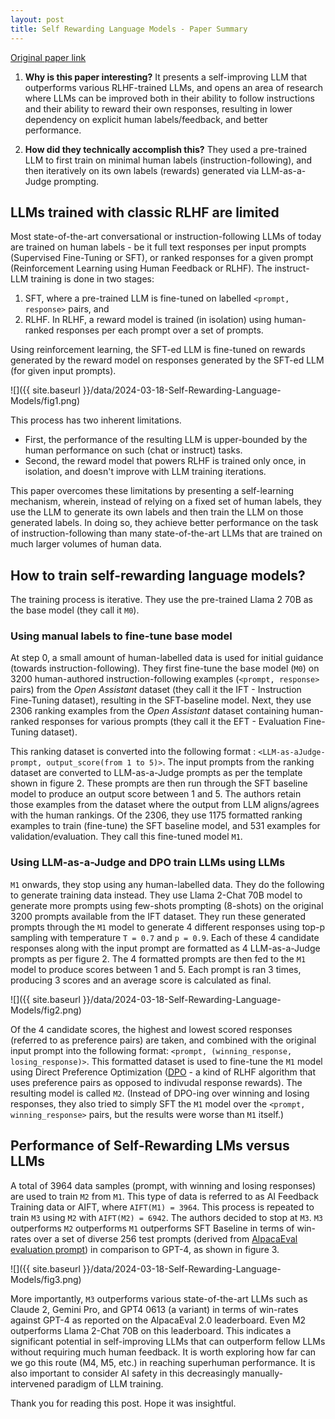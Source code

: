 ```yaml
---
layout: post
title: Self Rewarding Language Models - Paper Summary
---
```


[Original paper link](https://arxiv.org/pdf/2401.10020.pdf)

1) **Why is this paper interesting?** It presents a self-improving LLM that outperforms various RLHF-trained LLMs, and opens an area of research where LLMs can be improved both in their ability to follow instructions and their ability to reward their own responses, resulting in lower dependency on explicit human labels/feedback, and better performance.

2) **How did they technically accomplish this?** They used a pre-trained LLM to first train on minimal human labels (instruction-following), and then iteratively on its own labels (rewards) generated via LLM-as-a-Judge prompting.

## LLMs trained with classic RLHF are limited

Most state-of-the-art  conversational or instruction-following LLMs of today are trained on human labels - be it full text responses per input prompts (Supervised Fine-Tuning or SFT), or ranked responses for a given prompt (Reinforcement Learning using Human Feedback or RLHF). The instruct-LLM training is done in two stages: 
1. SFT, where a pre-trained LLM is fine-tuned on labelled `<prompt, response>` pairs, and 
2. RLHF. In RLHF, a reward model is trained (in isolation) using human-ranked responses per each prompt over a set of prompts. 

Using reinforcement learning, the SFT-ed LLM is fine-tuned on rewards generated by the reward model on responses generated by the SFT-ed LLM (for given input prompts).

 ![]({{ site.baseurl }}/data/2024-03-18-Self-Rewarding-Language-Models/fig1.png)

This process has two inherent limitations. 
- First, the performance of the resulting LLM is upper-bounded by the human performance on such (chat or instruct) tasks. 
- Second, the reward model that powers RLHF is trained only once, in isolation, and doesn't improve with LLM training iterations. 

This paper overcomes these limitations by presenting a self-learning mechanism, wherein, instead of relying on a fixed set of human labels, they use the LLM to generate its own labels and then train the LLM on those generated labels. In doing so, they achieve better performance on the task of instruction-following than many state-of-the-art LLMs that are trained on much larger volumes of human data.

## How to train self-rewarding language models?

The training process is iterative. They use the pre-trained Llama 2 70B as the base model (they call it `M0`). 

### Using manual labels to fine-tune base model

At step 0, a small amount of human-labelled data is used for initial guidance (towards instruction-following). They first fine-tune the base model (`M0`) on 3200 human-authored instruction-following examples (`<prompt, response>` pairs) from the _Open Assistant_ dataset (they call it the IFT - Instruction Fine-Tuning dataset), resulting in the SFT-baseline model. Next, they use 2306 ranking examples from the _Open Assistant_ dataset containing human-ranked responses for various prompts (they call it the EFT - Evaluation Fine-Tuning dataset). 

This ranking dataset is converted into the following format : `<LLM-as-aJudge-prompt, output_score(from 1 to 5)>`. The input prompts from the ranking dataset are converted to LLM-as-a-Judge prompts as per the template shown in figure 2. These prompts are then run through the SFT baseline model to produce an output score between 1 and 5. The authors retain those examples from the dataset where the output from LLM aligns/agrees with the human rankings. Of the 2306, they use 1175 formatted ranking examples to train (fine-tune) the SFT baseline model, and 531 examples for validation/evaluation. They call this fine-tuned model `M1`.

### Using LLM-as-a-Judge and DPO train LLMs using LLMs

`M1` onwards, they stop using any human-labelled data. They do the following to generate training data instead. They use Llama 2-Chat 70B model to generate more prompts using few-shots prompting (8-shots) on the original 3200 prompts available from the IFT dataset. They run these generated prompts through the `M1` model to generate 4 different responses using top-p sampling with temperature `T = 0.7` and `p = 0.9`. Each of these 4 candidate responses along with the input prompt are formatted as 4 LLM-as-a-Judge prompts as per figure 2. The 4 formatted prompts are then fed to the `M1` model to produce scores between 1 and 5. Each prompt is ran 3 times, producing 3 scores and an average score is calculated as final. 

![]({{ site.baseurl }}/data/2024-03-18-Self-Rewarding-Language-Models/fig2.png)

Of the 4 candidate scores, the highest and lowest scored responses (referred to as preference pairs) are taken, and combined with the original input prompt into the following format: `<prompt, (winning_response, losing_response)>`. This formatted dataset is used to fine-tune the `M1` model using Direct Preference Optimization ([DPO](https://openreview.net/forum?id=HPuSIXJaa9) - a kind of RLHF algorithm that uses preference pairs as opposed to indivudal response rewards). The resulting model is called `M2`. (Instead of DPO-ing over winning and losing responses, they also tried to simply SFT the `M1` model over the  `<prompt, winning_response>` pairs, but the results were worse than `M1` itself.)

## Performance of Self-Rewarding LMs versus LLMs

A total of 3964 data samples (prompt, with winning and losing responses) are used to train `M2` from `M1`. This type of data is referred to as AI Feedback Training data or AIFT, where `AIFT(M1) = 3964`. This process is repeated to train `M3` using `M2` with `AIFT(M2) = 6942`. The authors decided to stop at `M3`. `M3` outperforms `M2` outperforms `M1` outperforms SFT Baseline in terms of win-rates over a set of diverse 256 test prompts (derived from [AlpacaEval evaluation prompt](https://github.com/tatsu-lab/alpaca_eval)) in comparison to GPT-4, as shown in figure 3. 

![]({{ site.baseurl }}/data/2024-03-18-Self-Rewarding-Language-Models/fig3.png)

More importantly, `M3` outperforms various state-of-the-art LLMs such as Claude 2, Gemini Pro, and GPT4 0613 (a variant) in terms of win-rates against GPT-4 as reported on the AlpacaEval 2.0 leaderboard. Even M2 outperforms Llama 2-Chat 70B on this leaderboard. This indicates a significant potential in self-improving LLMs that can outperform fellow LLMs without requiring much human feedback. It is worth exploring how far can we go this route (M4, M5, etc.) in reaching superhuman performance. It is also important to consider AI safety in this decreasingly manually-intervened paradigm of LLM training. 



Thank you for reading this post. Hope it was insightful.